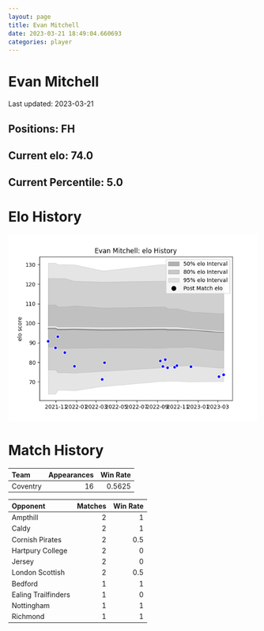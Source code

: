 ```yaml
---  
layout: page  
title: Evan Mitchell  
date: 2023-03-21 18:49:04.660693  
categories: player  
---
```

# Evan Mitchell


Last updated: 2023-03-21
## Positions: FH

## Current elo: 74.0

## Current Percentile: 5.0

# Elo History


![elo history](history_EvanMitchell.png)
# Match History


| Team     |   Appearances |   Win Rate |
|:---------|--------------:|-----------:|
| Coventry |            16 |     0.5625 |

| Opponent            |   Matches |   Win Rate |
|:--------------------|----------:|-----------:|
| Ampthill            |         2 |        1   |
| Caldy               |         2 |        1   |
| Cornish Pirates     |         2 |        0.5 |
| Hartpury College    |         2 |        0   |
| Jersey              |         2 |        0   |
| London Scottish     |         2 |        0.5 |
| Bedford             |         1 |        1   |
| Ealing Trailfinders |         1 |        0   |
| Nottingham          |         1 |        1   |
| Richmond            |         1 |        1   |